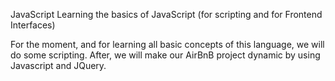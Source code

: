 JavaScript
Learning the basics of JavaScript (for scripting and for Frontend Interfaces)

For the moment, and for learning all basic concepts of this language, we will do some scripting. After, we will make our AirBnB project dynamic by using Javascript and JQuery.





